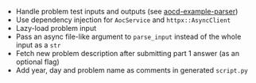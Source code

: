 - Handle problem test inputs and outputs (see [aocd-example-parser](https://github.com/wimglenn/aocd-example-parser))
- Use dependency injection for `AocService` and `httpx::AsyncClient`
- Lazy-load problem input
- Pass an async file-like argument to `parse_input` instead of the whole input as a `str`
- Fetch new problem description after submitting part 1 answer (as an optional flag)
- Add year, day and problem name as comments in generated `script.py`